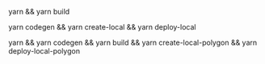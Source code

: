 yarn && yarn build 

yarn codegen && yarn create-local && yarn deploy-local
 
yarn && yarn codegen && yarn build && yarn create-local-polygon && yarn deploy-local-polygon